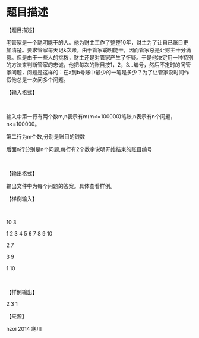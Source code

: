 # 题目描述


<p>
【题目描述】
</p>
<p>
老管家是一个聪明能干的人。他为财主工作了整整10年，财主为了让自已账目更加清楚。要求管家每天记k次账，由于管家聪明能干，因而管家总是让财主十分满意。但是由于一些人的挑拨，财主还是对管家产生了怀疑。于是他决定用一种特别的方法来判断管家的忠诚，他把每次的账目按1，2，3…编号，然后不定时的问管家问题，问题是这样的：在a到b号账中最少的一笔是多少？为了让管家没时间作假他总是一次问多个问题。
</p>
<p>
【输入格式】
</p>
<p>
<br/>
</p>
<p>
输入中第一行有两个数m,n表示有m(m&lt;=100000)笔账,n表示有n个问题，n&lt;=100000。
</p>
<p>
第二行为m个数,分别是账目的钱数
</p>
<p>
后面n行分别是n个问题,每行有2个数字说明开始结束的账目编号
</p>
<p>
<br/>
</p>
<p>
【输出格式】
</p>
<p>
输出文件中为每个问题的答案。具体查看样例。
</p>
<p>
【样例输入】
</p>
<p>
<br/>
</p>
<p>
10 3
</p>
<p>
1 2 3 4 5 6 7 8 9 10
</p>
<p>
2 7
</p>
<p>
3 9
</p>
<p>
1 10
</p>
<p>
<br/>
</p>
<p>
【样例输出】
</p>
<p>
2 3 1
</p>
<p>
【来源】
</p>
<p>
hzoi 2014 寒川
</p>
<p>
<br/>
</p>
